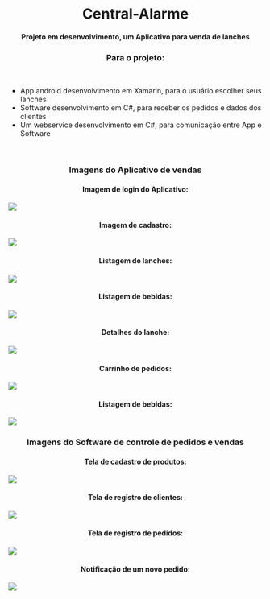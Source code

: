 <h1 align="center">Central-Alarme</h1>
<h4 align="center">Projeto em desenvolvimento, um Aplicativo para venda de lanches</h4>
<p>
<h3 align="center">Para o projeto:</h3>
<br>
<ul>
  
  <li>App android desenvolvimento em Xamarin, para o usuário escolher seus lanches</li>
  <li>Software desenvolvimento em C#, para receber os pedidos e dados dos clientes</li>
  <li>Um webservice desenvolvimento em C#, para comunicação entre App e Software</li>
</ul>
<br>
<h3 align="center">Imagens do Aplicativo de vendas</h3>

<h4 align="center">Imagem de login do Aplicativo:</h4>
<img src="src/1.png">

<h4 align="center">Imagem de cadastro:</h4>
<img src="src/2.png">

<h4 align="center">Listagem de lanches:</h4>
<img src="src/3.png">

<h4 align="center">Listagem de bebidas:</h4>
<img src="src/4.png">

<h4 align="center">Detalhes do lanche:</h4>
<img src="src/5.png">

<h4 align="center">Carrinho de pedidos:</h4>
<img src="src/6.png">

<h4 align="center">Listagem de bebidas:</h4>
<img src="src/7.png">

<h3 align="center">Imagens do Software de controle de pedidos e vendas</h3>
<h4 align="center">Tela de cadastro de produtos:</h4>
<img src="src/11.png">
<h4 align="center">Tela de registro de clientes:</h4>
<img src="src/12.png">
<h4 align="center">Tela de registro de pedidos:</h4>
<img src="src/13.png">
<h4 align="center">Notificação de um novo pedido:</h4>
<img src="src/14.png">
